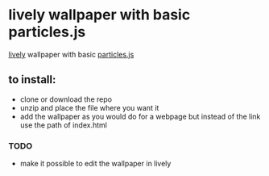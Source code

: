 # lively wallpaper with basic particles.js

[lively](https://github.com/rocksdanister/lively) wallpaper with basic [particles.js](https://github.com/VincentGarreau/particles.js)

## to install:

- clone or download the repo
- unzip and place the file where you want it
- add the wallpaper as you would do for a webpage but instead of the link use the path of index.html

### TODO

- make it possible to edit the wallpaper in lively
